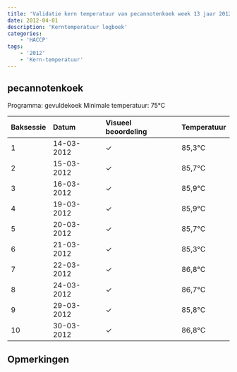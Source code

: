 ```yaml
---
title: 'Validatie kern temperatuur van pecannotenkoek week 13 jaar 2012'
date: 2012-04-01
description: 'Kerntemperatuur logboek'
categories:
    - 'HACCP'
tags:
    - '2012'
    - 'Kern-temperatuur'
---
```


## pecannotenkoek

Programma: gevuldekoek
Minimale temperatuur: 75°C

| Baksessie | Datum | Visueel beoordeling | Temperatuur |
|:---|:---|:---|:---|
| 1 | 14-03-2012 | &check; | 85,3°C |
| 2 | 15-03-2012 | &check; | 85,7°C |
| 3 | 16-03-2012 | &check; | 85,9°C |
| 4 | 19-03-2012 | &check; | 85,9°C |
| 5 | 20-03-2012 | &check; | 85,7°C |
| 6 | 21-03-2012 | &check; | 85,3°C |
| 7 | 22-03-2012 | &check; | 86,8°C |
| 8 | 24-03-2012 | &check; | 86,7°C |
| 9 | 29-03-2012 | &check; | 85,8°C |
| 10 | 30-03-2012 | &check; | 86,8°C |

## Opmerkingen


